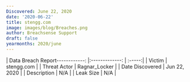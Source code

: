 ```yaml
---
Discovered: June 22, 2020
date: '2020-06-22'
title: stengg.com
image: images/blog/Breaches.png
author: Breachsense Support
draft: false
yearmonths: 2020/june
---
```


| Data Breach Report------------:   |:-------------:    | :-----:|
| Victim    | stengg.com      | 
| Threat Actor    | Ragnar_Locker      | 
| Date Discovered    | Jun 22, 2020      | 
| Description    | N/A      | 
| Leak Size    | N/A      | 

